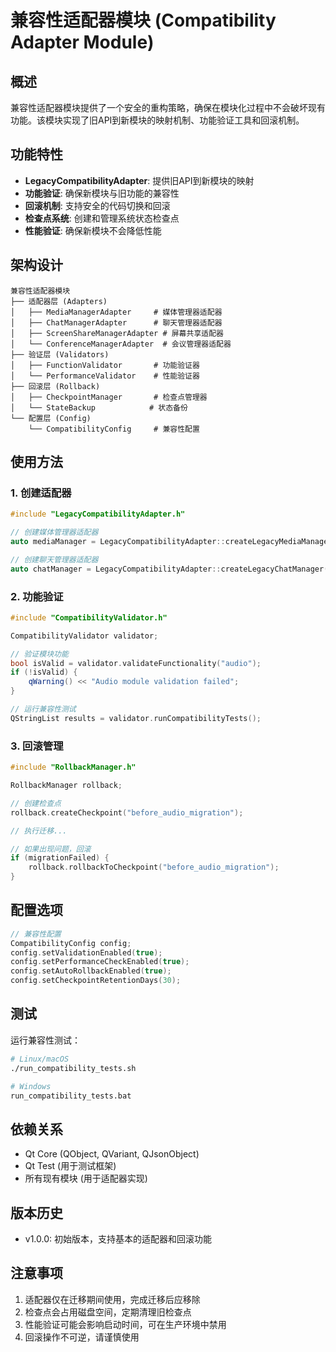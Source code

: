 # 兼容性适配器模块 (Compatibility Adapter Module)

## 概述

兼容性适配器模块提供了一个安全的重构策略，确保在模块化过程中不会破坏现有功能。该模块实现了旧API到新模块的映射机制、功能验证工具和回滚机制。

## 功能特性

- **LegacyCompatibilityAdapter**: 提供旧API到新模块的映射
- **功能验证**: 确保新模块与旧功能的兼容性
- **回滚机制**: 支持安全的代码切换和回滚
- **检查点系统**: 创建和管理系统状态检查点
- **性能验证**: 确保新模块不会降低性能

## 架构设计

```
兼容性适配器模块
├── 适配器层 (Adapters)
│   ├── MediaManagerAdapter     # 媒体管理器适配器
│   ├── ChatManagerAdapter      # 聊天管理器适配器
│   ├── ScreenShareManagerAdapter # 屏幕共享适配器
│   └── ConferenceManagerAdapter  # 会议管理器适配器
├── 验证层 (Validators)
│   ├── FunctionValidator       # 功能验证器
│   └── PerformanceValidator    # 性能验证器
├── 回滚层 (Rollback)
│   ├── CheckpointManager       # 检查点管理器
│   └── StateBackup            # 状态备份
└── 配置层 (Config)
    └── CompatibilityConfig     # 兼容性配置
```

## 使用方法

### 1. 创建适配器

```cpp
#include "LegacyCompatibilityAdapter.h"

// 创建媒体管理器适配器
auto mediaManager = LegacyCompatibilityAdapter::createLegacyMediaManager();

// 创建聊天管理器适配器
auto chatManager = LegacyCompatibilityAdapter::createLegacyChatManager();
```

### 2. 功能验证

```cpp
#include "CompatibilityValidator.h"

CompatibilityValidator validator;

// 验证模块功能
bool isValid = validator.validateFunctionality("audio");
if (!isValid) {
    qWarning() << "Audio module validation failed";
}

// 运行兼容性测试
QStringList results = validator.runCompatibilityTests();
```

### 3. 回滚管理

```cpp
#include "RollbackManager.h"

RollbackManager rollback;

// 创建检查点
rollback.createCheckpoint("before_audio_migration");

// 执行迁移...

// 如果出现问题，回滚
if (migrationFailed) {
    rollback.rollbackToCheckpoint("before_audio_migration");
}
```

## 配置选项

```cpp
// 兼容性配置
CompatibilityConfig config;
config.setValidationEnabled(true);
config.setPerformanceCheckEnabled(true);
config.setAutoRollbackEnabled(true);
config.setCheckpointRetentionDays(30);
```

## 测试

运行兼容性测试：

```bash
# Linux/macOS
./run_compatibility_tests.sh

# Windows
run_compatibility_tests.bat
```

## 依赖关系

- Qt Core (QObject, QVariant, QJsonObject)
- Qt Test (用于测试框架)
- 所有现有模块 (用于适配器实现)

## 版本历史

- v1.0.0: 初始版本，支持基本的适配器和回滚功能

## 注意事项

1. 适配器仅在迁移期间使用，完成迁移后应移除
2. 检查点会占用磁盘空间，定期清理旧检查点
3. 性能验证可能会影响启动时间，可在生产环境中禁用
4. 回滚操作不可逆，请谨慎使用